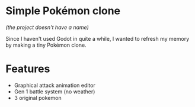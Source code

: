 # Simple Pokémon clone
*(the project doesn't have a name)*

Since I haven't used Godot in quite a while, I wanted to refresh my memory by making a tiny Pokémon clone.


# Features
- Graphical attack animation editor
- Gen 1 battle system (no weather)
- 3 original pokemon
